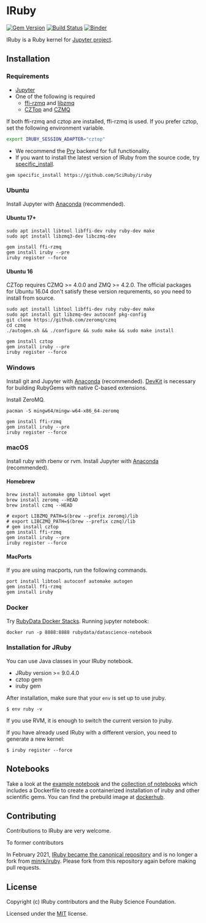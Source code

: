 # IRuby

[![Gem Version](https://badge.fury.io/rb/iruby.svg)](https://badge.fury.io/rb/iruby)
[![Build Status](https://github.com/SciRuby/iruby/workflows/CI/badge.svg)](https://github.com/SciRuby/iruby/actions)
[![Binder](https://mybinder.org/badge_logo.svg)](https://mybinder.org/v2/gh/RubyData/binder/master?filepath=ruby-data.ipynb)

IRuby is a Ruby kernel for [Jupyter project](http://try.jupyter.org/).

## Installation

### Requirements

* [Jupyter](https://jupyter.org)
* One of the following is required
    * [ffi-rzmq](https://github.com/chuckremes/ffi-rzmq) and [libzmq](https://github.com/zeromq/libzmq)
    * [CZTop](https://gitlab.com/paddor/cztop) and [CZMQ](https://github.com/zeromq/czmq)

If both ffi-rzmq and cztop are installed, ffi-rzmq is used. If you prefer cztop, set the following environment variable.

```sh
export IRUBY_SESSION_ADAPTER="cztop"
```

* We recommend the [Pry](https://github.com/pry/pry) backend for full functionality.
* If you want to install the latest version of IRuby from the source code, try [specific_install](https://github.com/rdp/specific_install).

```
gem specific_install https://github.com/SciRuby/iruby
```

### Ubuntu

Install Jupyter with [Anaconda](https://www.anaconda.com/) (recommended).

#### Ubuntu 17+

```shell
sudo apt install libtool libffi-dev ruby ruby-dev make
sudo apt install libzmq3-dev libczmq-dev

gem install ffi-rzmq
gem install iruby --pre
iruby register --force
```

#### Ubuntu 16

CZTop requires CZMQ >= 4.0.0 and ZMQ >= 4.2.0. The official packages for Ubuntu 16.04 don't satisfy these version requrements, so you need to install from source.

```shell
sudo apt install libtool libffi-dev ruby ruby-dev make
sudo apt install git libzmq-dev autoconf pkg-config
git clone https://github.com/zeromq/czmq
cd czmq
./autogen.sh && ./configure && sudo make && sudo make install

gem install cztop
gem install iruby --pre
iruby register --force
```

### Windows

Install git and Jupyter with [Anaconda](https://www.anaconda.com/) (recommended).
[DevKit](https://rubyinstaller.org/add-ons/devkit.html) is necessary for building RubyGems with native C-based extensions.

Install ZeroMQ.
```shell
pacman -S mingw64/mingw-w64-x86_64-zeromq
```

```shell
gem install ffi-rzmq
gem install iruby --pre
iruby register --force
```

### macOS

Install ruby with rbenv or rvm.
Install Jupyter with [Anaconda](https://www.anaconda.com/) (recommended).

#### Homebrew

```shell
brew install automake gmp libtool wget
brew install zeromq --HEAD
brew install czmq --HEAD
```

```shell
# export LIBZMQ_PATH=$(brew --prefix zeromq)/lib
# export LIBCZMQ_PATH=$(brew --prefix czmq)/lib
# gem install cztop
gem install ffi-rzmq
gem install iruby --pre
iruby register --force
```

#### MacPorts

If you are using macports, run the following commands.

```shell
port install libtool autoconf automake autogen
gem install ffi-rzmq
gem install iruby
```

### Docker

Try [RubyData Docker Stacks](https://github.com/RubyData/docker-stacks). 
Running jupyter notebook:

```shell
docker run -p 8888:8888 rubydata/datascience-notebook
```

### Installation for JRuby

You can use Java classes in your IRuby notebook.

* JRuby version >= 9.0.4.0
* cztop gem
* iruby gem

After installation, make sure that your `env` is set up to use jruby.

```shell
$ env ruby -v
```

If you use RVM, it is enough to switch the current version to jruby.

If you have already used IRuby with a different version, you need to generate a new kernel:

```shell
$ iruby register --force
```

## Notebooks

Take a look at the [example notebook](http://nbviewer.ipython.org/urls/raw.github.com/SciRuby/sciruby-notebooks/master/getting_started.ipynb)
and the [collection of notebooks](https://github.com/SciRuby/sciruby-notebooks/) which includes a Dockerfile to create a containerized installation of iruby
and other scientific gems. You can find the prebuild image at [dockerhub](https://registry.hub.docker.com/u/minad/sciruby-notebooks/).

## Contributing

Contributions to IRuby are very welcome.

To former contributors

In February 2021, [IRuby became the canonical repository](https://github.com/SciRuby/iruby/issues/285) and is no longer a fork from [minrk/iruby](https://github.com/minrk/iruby). Please fork from this repository again before making pull requests. 

## License

Copyright (c) IRuby contributors and the Ruby Science Foundation.

Licensed under the [MIT](LICENSE) license.
